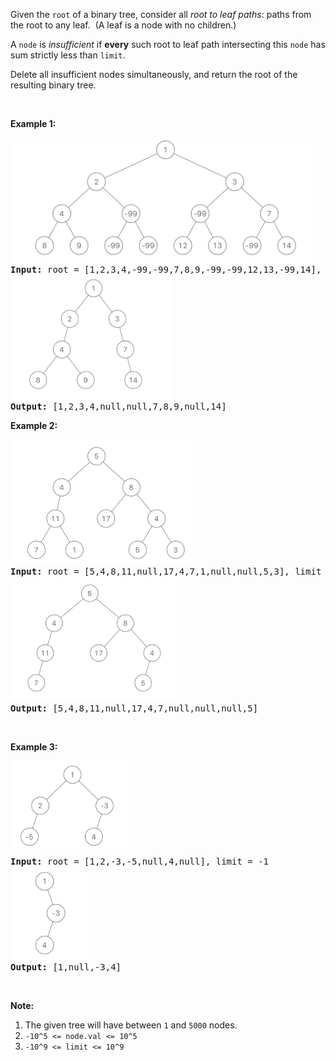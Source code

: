 <p>Given the <code>root</code>&nbsp;of a binary tree, consider all <em>root to leaf paths</em>: paths from the root&nbsp;to any leaf.&nbsp; (A leaf is a node with no children.)</p>

<p>A <code>node</code> is <em>insufficient</em> if&nbsp;<strong>every</strong> such root to leaf path intersecting this <code>node</code> has sum strictly less than&nbsp;<code>limit</code>.</p>

<p>Delete all insufficient nodes simultaneously, and return the root of the resulting&nbsp;binary tree.</p>

<p>&nbsp;</p>

<p><strong>Example 1:</strong></p>

<pre>
<strong><img alt="" src="../img/insufficient-nodes-in-root-to-leaf-paths_1.png" style="width: 482px; height: 200px;" />
Input: </strong>root = <span id="example-input-1-1">[1,2,3,4,-99,-99,7,8,9,-99,-99,12,13,-99,14]</span>, limit = <span id="example-input-1-2">1</span>
<strong><img alt="" src="../img/insufficient-nodes-in-root-to-leaf-paths_2.png" style="width: 258px; height: 200px;" />
Output: </strong><span id="example-output-1">[1,2,3,4,null,null,7,8,9,null,14]</span>
</pre>

<div>
<p><strong>Example 2:</strong></p>

<pre>
<strong><img alt="" src="../img/insufficient-nodes-in-root-to-leaf-paths_3.png" style="width: 292px; height: 200px;" />
Input: </strong>root = <span id="example-input-2-1">[5,4,8,11,null,17,4,7,1,null,null,5,3]</span>, limit = <span id="example-input-2-2">22</span>
<strong><img alt="" src="../img/insufficient-nodes-in-root-to-leaf-paths_4.png" style="width: 264px; height: 200px;" />
Output: </strong><span id="example-output-2">[5,4,8,11,null,17,4,7,null,null,null,5]</span></pre>

<p>&nbsp;</p>

<p><strong>Example 3:</strong></p>

<pre>
<strong><img alt="" src="../img/insufficient-nodes-in-root-to-leaf-paths_5.png" style="width: 188px; height: 150px;" />
Input: </strong>root = <span>[1,2,-3,-5,null,4,null]</span>, limit = -1
<img alt="" src="../img/insufficient-nodes-in-root-to-leaf-paths_6.png" style="width: 122px; height: 150px;" /><strong>
Output: </strong><span>[1,null,-3,4]</span></pre>
</div>

<p>&nbsp;</p>

<p><strong>Note:</strong></p>

<ol>
	<li>The given tree will have between <code>1</code> and <code>5000</code> nodes.</li>
	<li><code>-10^5&nbsp;&lt;= node.val &lt;= 10^5</code></li>
	<li><code>-10^9 &lt;= limit&nbsp;&lt;= 10^9</code></li>
</ol>

<div>
<div>&nbsp;</div>
</div>
